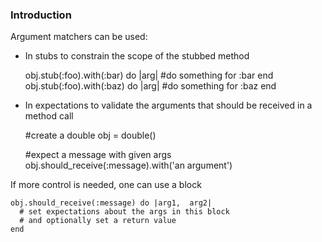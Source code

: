 ### Introduction

Argument matchers can be used:

* In stubs to constrain the scope of the stubbed method

    obj.stub(:foo).with(:bar) do |arg|
      #do something for :bar
    end
    obj.stub(:foo).with(:baz) do |arg|
      #do something for :baz
    end

* In expectations to validate the arguments that should be received in a method call

    #create a double
    obj = double()

    #expect a message with given args
    obj.should_receive(:message).with('an argument')

If more control is needed, one can use a block

    obj.should_receive(:message) do |arg1,  arg2|
      # set expectations about the args in this block
      # and optionally set a return value
    end